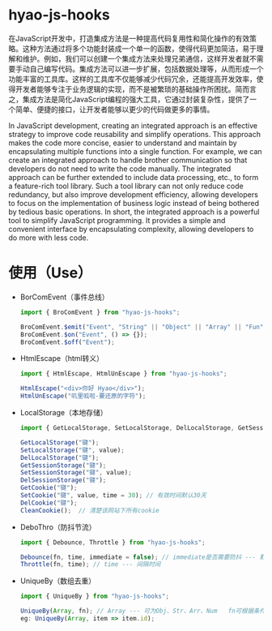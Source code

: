 # hyao-js-hooks

在JavaScript开发中，打造集成方法是一种提高代码复用性和简化操作的有效策略。这种方法通过将多个功能封装成一个单一的函数，使得代码更加简洁，易于理解和维护。例如，我们可以创建一个集成方法来处理兄弟通信，这样开发者就不需要手动自己编写代码。集成方法可以进一步扩展，包括数据处理等，从而形成一个功能丰富的工具库。这样的工具库不仅能够减少代码冗余，还能提高开发效率，使得开发者能够专注于业务逻辑的实现，而不是被繁琐的基础操作所困扰。简而言之，集成方法是简化JavaScript编程的强大工具，它通过封装复杂性，提供了一个简单、便捷的接口，让开发者能够以更少的代码做更多的事情。

In JavaScript development, creating an integrated approach is an effective strategy to improve code reusability and simplify operations. This approach makes the code more concise, easier to understand and maintain by encapsulating multiple functions into a single function. For example, we can create an integrated approach to handle brother communication so that developers do not need to write the code manually. The integrated approach can be further extended to include data processing, etc., to form a feature-rich tool library. Such a tool library can not only reduce code redundancy, but also improve development efficiency, allowing developers to focus on the implementation of business logic instead of being bothered by tedious basic operations. In short, the integrated approach is a powerful tool to simplify JavaScript programming. It provides a simple and convenient interface by encapsulating complexity, allowing developers to do more with less code.

# 使用（Use）

* BorComEvent（事件总线）

  ```javascript
  import { BroComEvent } from "hyao-js-hooks";

  BroComEvent.$emit("Event", "String" || "Object" || "Array" || "Fun");
  BroComEvent.$on("Event", () => {});
  BroComEvent.$off("Event");
  ```
* HtmlEscape（html转义）

  ```javascript
  import { HtmlEscape, HtmlUnEscape } from "hyao-js-hooks";

  HtmlEscape("<div>你好 Hyao</div>");
  HtmlUnEscape("叽里呱啦-要还原的字符");
  ```
* LocalStorage（本地存储）

  ```javascript
  import { GetLocalStorage, SetLocalStorage, DelLocalStorage, GetSessionStorage, SetSessionStorage, DelSessionStorage, GetCookie, SetCookie, DelCookie, CleanCookie } from "hyao-js-hooks";

  GetLocalStorage("键");
  SetLocalStorage("键", value);
  DelLocalStorage("键");
  GetSessionStorage("键");
  SetSessionStorage("键", value);
  DelSessionStorage("键");
  GetCookie("键");
  SetCookie("键", value, time = 30); // 有效时间默认30天
  DelCookie("键");
  CleanCookie();  // 清楚该网站下所有cookie
  ```
* DeboThro（防抖节流）

  ```js
  import { Debounce, Throttle } from "hyao-js-hooks";

  Debounce(fn, time, immediate = false); // immediate是否需要防抖 --- 默认需要 false
  Throttle(fn, time); // time --- 间隔时间
  ```
* UniqueBy（数组去重）

  ```js
  import { UniqueBy } from "hyao-js-hooks";

  UniqueBy(Array, fn); // Array --- 可为Obj、Str、Arr、Num   fn可根据条件性去重 
  eg: UniqueBy(Array, item => item.id);
  ```
